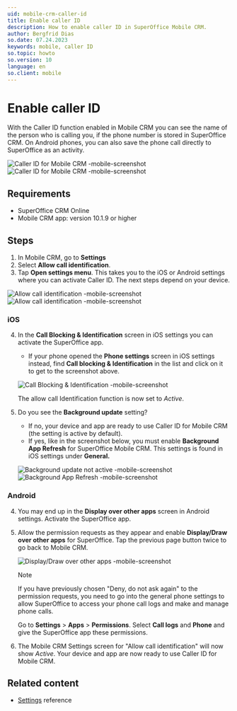 ```yaml
---
uid: mobile-crm-caller-id
title: Enable caller ID
description: How to enable caller ID in SuperOffice Mobile CRM.
author: Bergfrid Dias
so.date: 07.24.2023
keywords: mobile, caller ID
so.topic: howto
so.version: 10
language: en
so.client: mobile
---
```


# Enable caller ID

With the Caller ID function enabled in Mobile CRM you can see the name of the person who is calling you, if the phone number is stored in SuperOffice CRM. On Android phones, you can also save the phone call directly to SuperOffice as an activity.

![Caller ID for Mobile CRM -mobile-screenshot][img1]![Caller ID for Mobile CRM -mobile-screenshot][img2]

## Requirements

* SuperOffice CRM Online
* Mobile CRM app: version 10.1.9 or higher

## Steps

1. In Mobile CRM, go to **Settings**
2. Select **Allow call identification**.
3. Tap **Open settings menu**. This takes you to the iOS or Android settings where you can activate Caller ID​. The next steps depend on your device.

![Allow call identification -mobile-screenshot][img3]![Allow call identification -mobile-screenshot][img4]

<!-- markdownlint-disable MD029 -->
### iOS

4. In the **Call Blocking & Identification** screen in iOS settings you can activate the SuperOffice app​.

    * If your phone opened the **Phone settings** screen in iOS settings instead, find **Call blocking & Identification** in the list and click on it to get to the screenshot above.

    ![Call Blocking & Identification -mobile-screenshot][img5]

    The allow call Identification function is now set to *Active*.

5. Do you see the **Background update** setting?

    * If no, your device and app are ready to use Caller ID for Mobile CRM (the setting is active by default).
    * If yes, like in the screenshot below, you must enable **Background App Refresh** for SuperOffice Mobile CRM. This settings is found in iOS settings under **General.**​

    ![Background update not active -mobile-screenshot][img6]![Background App Refresh -mobile-screenshot][img7]

### Android

4. You may end up in the **Display over other apps** screen in Android settings. Activate the SuperOffice app.

5. Allow the permission requests as they appear and enable **Display/Draw over other apps** for SuperOffice. Tap the previous page button twice to go back to Mobile CRM.

    ![Display/Draw over other apps -mobile-screenshot][img8]

    > [!NOTE]
    > If you have previously chosen "Deny, do not ask again" to the permission requests, you need to go into the general phone settings to allow SuperOffice to access your phone call logs and make and manage phone calls.
    >
    > Go to **Settings** > **Apps** > **Permissions**. Select **Call logs** and **Phone** and give the SuperOffice app these permissions.

6. The Mobile CRM Settings screen for "Allow call identification" will now show *Active*. Your device and app are now ready to use Caller ID for Mobile CRM.

<!-- markdownlint-enable MD029 -->

## Related content

* [Settings][1] reference

<!-- Referenced links -->
[1]: ../settings.md

<!-- Referenced images -->
[img1]: ../media/incoming-call.png
[img2]: ../media/caller-id.png
[img3]: ../media/allow-call-identification.png
[img4]: ../media/open-settings-menu.png
[img5]: ../media/ios-call-blocking.png
[img6]: ../media/background-update-inactive.png
[img7]: ../media/background-app-refresh.png
[img8]: ../media/android-call-id.png
